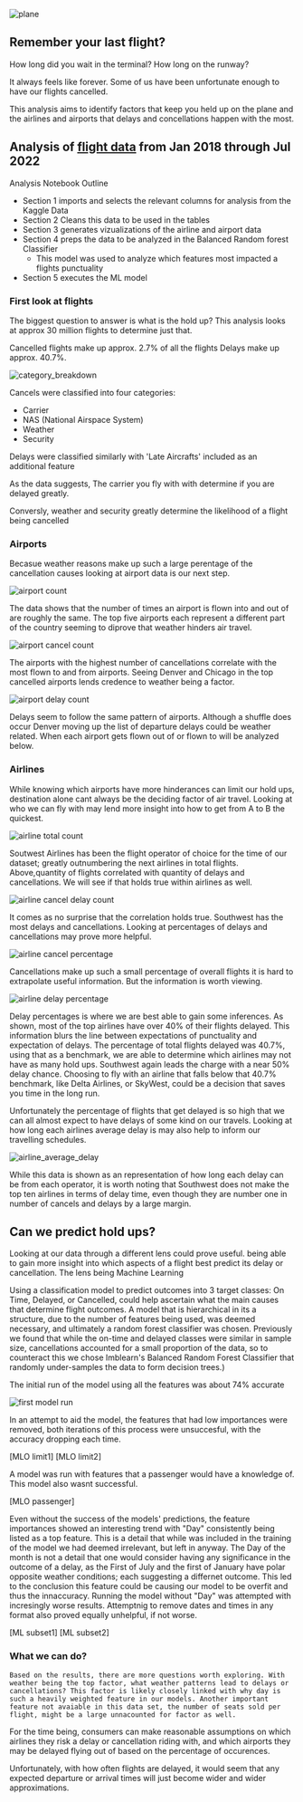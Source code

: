 ![plane](https://github.com/Adam-Warrick/Causes_of_Flight_Delays_and_Cancellations/blob/main/Resources/images/plane.png)

## Remember your last flight?

How long did you wait in the terminal? How long on the runway?

It always feels like forever. Some of us have been unfortunate enough to have our flights cancelled.

This analysis aims to identify factors that keep you held up on the plane and the airlines and airports that delays and concellations happen with the most.

## Analysis of [flight data](https://www.kaggle.com/datasets/robikscube/flight-delay-dataset-20182022) from Jan 2018 through Jul 2022

Analysis Notebook Outline

- Section 1 imports and selects the relevant columns for analysis from the Kaggle Data
- Section 2 Cleans this data to be used in the tables
- Section 3 generates vizualizations of the airline and airport data
- Section 4 preps the data to be analyzed in the Balanced Random forest Classifier
  - This model was used to analyze which features most impacted a flights punctuality
- Section 5 executes the ML model

### First look at flights

The biggest question to answer is what is the hold up?
This analysis looks at approx 30 million flights to determine just that.

Cancelled flights make up approx. 2.7% of all the flights
Delays make up approx. 40.7%.

![category_breakdown](https://github.com/LJD0/Whats_the_Hold_Up/blob/main/Resources/images/category_breakdown.png)

Cancels were classified into four categories:

- Carrier
- NAS (National Airspace System)
- Weather
- Security

Delays were classified similarly with 'Late Aircrafts' included as an additional feature

As the data suggests, The carrier you fly with with determine if you are delayed greatly.

Conversly, weather and security greatly determine the likelihood of a flight being cancelled

### Airports

Becasue weather reasons make up such a large perentage of the cancellation causes looking at airport data is our next step.

![airport count](https://github.com/LJD0/Whats_the_Hold_Up/blob/main/Resources/images/airport_total_count.png)

The data shows that the number of times an airport is flown into and out of are roughly the same.
The top five airports each represent a different part of the country seeming to diprove that weather hinders air travel.

![airport cancel count](https://github.com/LJD0/Whats_the_Hold_Up/blob/main/Resources/images/airport_cancel_count.png)

The airports with the highest number of cancellations correlate with the most flown to and from airports.
Seeing Denver and Chicago in the top cancelled airports lends credence to weather being a factor.

![airport delay count](https://github.com/LJD0/Whats_the_Hold_Up/blob/main/Resources/images/airport_delay_count.png)

Delays seem to follow the same pattern of airports. Although a shuffle does occur
Denver moving up the list of departure delays could be weather related. When each airport gets flown out of or flown to will be analyzed below.

### Airlines

While knowing which airports have more hinderances can limit our hold ups, destination alone cant always be the deciding factor of air travel.
Looking at who we can fly with may lend more insight into how to get from A to B the quickest.

![airline total count](https://github.com/LJD0/Whats_the_Hold_Up/blob/main/Resources/images/airline_total_count.png)

Soutwest Airlines has been the flight operator of choice for the time of our dataset; greatly outnumbering the next airlines in total flights.
Above,quantity of flights correlated with quantity of delays and cancellations. We will see if that holds true within airlines as well.

![airline cancel delay count](https://github.com/LJD0/Whats_the_Hold_Up/blob/main/Resources/images/airline_cancel_delay_count.png)

It comes as no surprise that the correlation holds true. Southwest has the most delays and cancellations.
Looking at percentages of delays and cancellations may prove more helpful.

![airline cancel percentage](https://github.com/LJD0/Whats_the_Hold_Up/blob/main/Resources/images/airline_cancel_percentage.png)

Cancellations make up such a small percentage of overall flights it is hard to extrapolate useful information. But the information is worth viewing.

![airline delay percentage](https://github.com/LJD0/Whats_the_Hold_Up/blob/main/Resources/images/airline_delay_percentage.png)

Delay percentages is where we are best able to gain some inferences.
As shown, most of the top airlines have over 40% of their flights delayed.
This information blurs the line between expectations of punctuality and expectation of delays.
The percentage of total flights delayed was 40.7%, using that as a benchmark, we are able to determine which airlines may not have as many hold ups.
Southwest again leads the charge with a near 50% delay chance.
Choosing to fly with an airline that falls below that 40.7% benchmark, like Delta Airlines, or SkyWest, could be a decision that saves you time in the long run.

Unfortunately the percentage of flights that get delayed is so high that we can all almost expect to have delays of some kind on our travels. Looking at how long each airlines average delay is may also help to inform our travelling schedules.

![airline_average_delay](https://github.com/LJD0/Whats_the_Hold_Up/blob/main/Resources/images/airline_average_delay.png)

While this data is shown as an representation of how long each delay can be from each operator, it is worth noting that Southwest does not make the top ten airlines in terms of delay time, even though they are number one in number of cancels and delays by a large margin.

## Can we predict hold ups?

Looking at our data through a different lens could prove useful. being able to gain more insight into which aspects of a flight best predict its delay or cancellation.
The lens being Machine Learning

Using a classification model to predict outcomes into 3 target classes: On Time, Delayed, or Cancelled, could help ascertain what the main causes that determine flight outcomes.
A model that is hierarchical in its a structure, due to the number of features being used, was deemed necessary, and ultimately a random forest classifier was chosen. Previously we found that while the on-time and delayed classes were similar in sample size, cancellations accounted for a small proportion of the data, so to counteract this we chose Imblearn's Balanced Random Forest Classifier that randomly under-samples the data to form decision trees.)

The initial run of the model using all the features was about 74% accurate

![first model run](https://github.com/LJD0/Whats_the_Hold_Up/blob/main/Resources/images/MLOutput_all.png)

In an attempt to aid the model, the features that had low importances were removed, both iterations of this process were unsuccesful, with the accuracy dropping each time.

[MLO limit1] [MLO limit2]

A model was run with features that a passenger would have a knowledge of. This model also wasnt successful.

[MLO passenger]


Even without the success of the models' predictions, the feature importances showed an interesting trend with "Day" consistently being listed as a top feature.
This is a detail that while was included in the training of the model we had deemed irrelevant, but left in anyway. The Day of the month is not a detail that one would consider having any significance in the outcome of a delay, as the First of July and the first of January have polar opposite weather conditions; each suggesting a differnet outcome.
This led to the conclusion this feature could be causing our model to be overfit and thus the innaccuracy.
Running the model without "Day" was attempted with incresingly worse results.
Attemptnig to remove dates and times in any format also proved equally unhelpful, if not worse.

[ML subset1] [ML subset2]


### What we can do?


    Based on the results, there are more questions worth exploring. With weather being the top factor, what weather patterns lead to delays or cancellations? This factor is likely closely linked with why day is such a heavily weighted feature in our models. Another important feature not avaiable in this data set, the number of seats sold per flight, might be a large unnacounted for factor as well.

For the time being, consumers can make reasonable assumptions on which airlines they risk a delay or cancellation riding with, and which airports they may be delayed flying out of based on the percentage of occurences. 

Unfortunately, with how often flights are delayed, it would seem that any expected departure or arrival times will just become wider and wider approximations.
